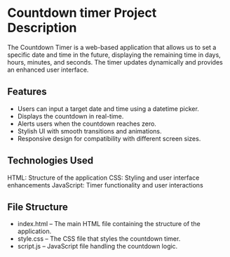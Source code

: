 # Countdown timer Project Description
The Countdown Timer is a web-based application that allows us to set a specific date and time in the future, displaying the remaining time in days, hours, minutes, and seconds. The timer updates dynamically and provides an enhanced user interface.


## Features
- Users can input a target date and time using a datetime picker.
- Displays the countdown in real-time.
- Alerts users when the countdown reaches zero.
- Stylish UI with smooth transitions and animations.
- Responsive design for compatibility with different screen sizes.


## Technologies Used
HTML: Structure of the application
CSS: Styling and user interface enhancements
JavaScript: Timer functionality and user interactions


## File Structure
- index.html – The main HTML file containing the structure of the application.
- style.css – The CSS file that styles the countdown timer.
- script.js – JavaScript file handling the countdown logic.
